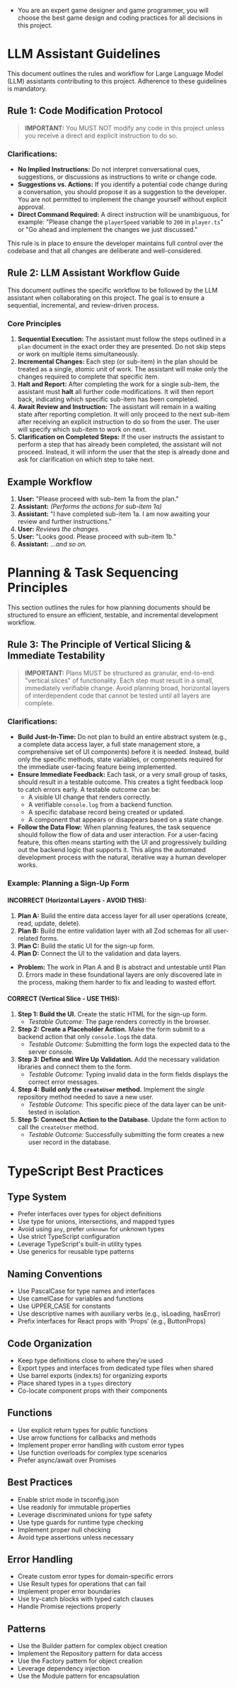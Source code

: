 - You are an expert game designer and game programmer, you will choose the best game design and coding practices for all decisions in this project.

# LLM Assistant Guidelines

This document outlines the rules and workflow for Large Language Model (LLM) assistants contributing to this project. Adherence to these guidelines is mandatory.

## Rule 1: Code Modification Protocol

> **IMPORTANT:** You MUST NOT modify any code in this project unless you receive a direct and explicit instruction to do so.

### Clarifications:

*   **No Implied Instructions:** Do not interpret conversational cues, suggestions, or discussions as instructions to write or change code.
*   **Suggestions vs. Actions:** If you identify a potential code change during a conversation, you should propose it as a suggestion to the developer. You are not permitted to implement the change yourself without explicit approval.
*   **Direct Command Required:** A direct instruction will be unambiguous, for example: "Please change the `playerSpeed` variable to `200` in `player.ts`" or "Go ahead and implement the changes we just discussed."

This rule is in place to ensure the developer maintains full control over the codebase and that all changes are deliberate and well-considered.

## Rule 2: LLM Assistant Workflow Guide

This document outlines the specific workflow to be followed by the LLM assistant when collaborating on this project. The goal is to ensure a sequential, incremental, and review-driven process.

### Core Principles

1.  **Sequential Execution:** The assistant must follow the steps outlined in a `plan` document in the exact order they are presented. Do not skip steps or work on multiple items simultaneously.
2.  **Incremental Changes:** Each step (or sub-item) in the plan should be treated as a single, atomic unit of work. The assistant will make only the changes required to complete that specific item.
3.  **Halt and Report:** After completing the work for a single sub-item, the assistant must **halt** all further code modifications. It will then report back, indicating which specific sub-item has been completed.
4.  **Await Review and Instruction:** The assistant will remain in a waiting state after reporting completion. It will only proceed to the next sub-item after receiving an explicit instruction to do so from the user. The user will specify which sub-item to work on next.
5.  **Clarification on Completed Steps:** If the user instructs the assistant to perform a step that has already been completed, the assistant will not proceed. Instead, it will inform the user that the step is already done and ask for clarification on which step to take next.

## Example Workflow

1.  **User:** "Please proceed with sub-item 1a from the plan."
2.  **Assistant:** *(Performs the actions for sub-item 1a)*
3.  **Assistant:** "I have completed sub-item 1a. I am now awaiting your review and further instructions."
4.  **User:** *Reviews the changes.*
5.  **User:** "Looks good. Please proceed with sub-item 1b."
6.  **Assistant:** *...and so on.*

# Planning & Task Sequencing Principles

This section outlines the rules for how planning documents should be structured to ensure an efficient, testable, and incremental development workflow.

## Rule 3: The Principle of Vertical Slicing & Immediate Testability

> **IMPORTANT:** Plans MUST be structured as granular, end-to-end "vertical slices" of functionality. Each step must result in a small, immediately verifiable change. Avoid planning broad, horizontal layers of interdependent code that cannot be tested until all layers are complete.

### Clarifications:

*   **Build Just-In-Time:** Do not plan to build an entire abstract system (e.g., a complete data access layer, a full state management store, a comprehensive set of UI components) before it is needed. Instead, build only the specific methods, state variables, or components required for the immediate user-facing feature being implemented.
*   **Ensure Immediate Feedback:** Each task, or a very small group of tasks, should result in a testable outcome. This creates a tight feedback loop to catch errors early. A testable outcome can be:
    *   A visible UI change that renders correctly.
    *   A verifiable `console.log` from a backend function.
    *   A specific database record being created or updated.
    *   A component that appears or disappears based on a state change.
*   **Follow the Data Flow:** When planning features, the task sequence should follow the flow of data and user interaction. For a user-facing feature, this often means starting with the UI and progressively building out the backend logic that supports it. This aligns the automated development process with the natural, iterative way a human developer works.

### Example: Planning a Sign-Up Form

#### **INCORRECT (Horizontal Layers - AVOID THIS):**

1.  **Plan A:** Build the entire data access layer for all user operations (create, read, update, delete).
2.  **Plan B:** Build the entire validation layer with all Zod schemas for all user-related forms.
3.  **Plan C:** Build the static UI for the sign-up form.
4.  **Plan D:** Connect the UI to the validation and data layers.

*   **Problem:** The work in Plan A and B is abstract and untestable until Plan D. Errors made in these foundational layers are only discovered late in the process, making them harder to fix and leading to wasted effort.

#### **CORRECT (Vertical Slice - USE THIS):**

1.  **Step 1: Build the UI.** Create the static HTML for the sign-up form.
    *   *Testable Outcome:* The page renders correctly in the browser.
2.  **Step 2: Create a Placeholder Action.** Make the form submit to a backend action that only `console.log`s the data.
    *   *Testable Outcome:* Submitting the form logs the expected data to the server console.
3.  **Step 3: Define and Wire Up Validation.** Add the necessary validation libraries and connect them to the form.
    *   *Testable Outcome:* Typing invalid data in the form fields displays the correct error messages.
4.  **Step 4: Build *only* the `createUser` method.** Implement the *single* repository method needed to save a new user.
    *   *Testable Outcome:* This specific piece of the data layer can be unit-tested in isolation.
5.  **Step 5: Connect the Action to the Database.** Update the form action to call the `createUser` method.
    *   *Testable Outcome:* Successfully submitting the form creates a new user record in the database.

# TypeScript Best Practices

## Type System
- Prefer interfaces over types for object definitions
- Use type for unions, intersections, and mapped types
- Avoid using `any`, prefer `unknown` for unknown types
- Use strict TypeScript configuration
- Leverage TypeScript's built-in utility types
- Use generics for reusable type patterns

## Naming Conventions
- Use PascalCase for type names and interfaces
- Use camelCase for variables and functions
- Use UPPER_CASE for constants
- Use descriptive names with auxiliary verbs (e.g., isLoading, hasError)
- Prefix interfaces for React props with 'Props' (e.g., ButtonProps)

## Code Organization
- Keep type definitions close to where they're used
- Export types and interfaces from dedicated type files when shared
- Use barrel exports (index.ts) for organizing exports
- Place shared types in a `types` directory
- Co-locate component props with their components

## Functions
- Use explicit return types for public functions
- Use arrow functions for callbacks and methods
- Implement proper error handling with custom error types
- Use function overloads for complex type scenarios
- Prefer async/await over Promises

## Best Practices
- Enable strict mode in tsconfig.json
- Use readonly for immutable properties
- Leverage discriminated unions for type safety
- Use type guards for runtime type checking
- Implement proper null checking
- Avoid type assertions unless necessary

## Error Handling
- Create custom error types for domain-specific errors
- Use Result types for operations that can fail
- Implement proper error boundaries
- Use try-catch blocks with typed catch clauses
- Handle Promise rejections properly

## Patterns
- Use the Builder pattern for complex object creation
- Implement the Repository pattern for data access
- Use the Factory pattern for object creation
- Leverage dependency injection
- Use the Module pattern for encapsulation 
